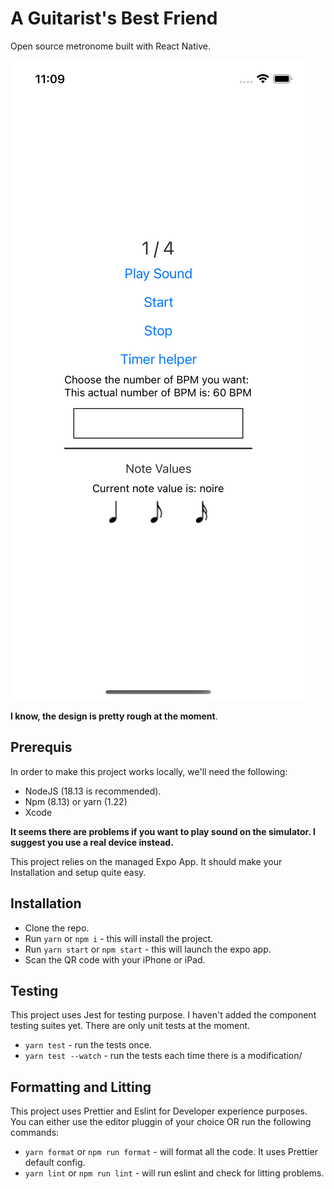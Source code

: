 # A Guitarist's Best Friend

Open source metronome built with React Native.

![Design preview for the a guitarist's best fried App](./assets/README-app-preview.png)

**I know, the design is pretty rough at the moment**.

## Prerequis

In order to make this project works locally, we'll need the following:

- NodeJS (18.13 is recommended).
- Npm (8.13) or yarn (1.22)
- Xcode

**It seems there are problems if you want to play sound on the simulator. I
suggest you use a real device instead.**

This project relies on the managed Expo App. It should make your Installation
and setup quite easy.

## Installation

- Clone the repo.
- Run `yarn` or `npm i` - this will install the project.
- Run `yarn start` or `npm start` - this will launch the expo app.
- Scan the QR code with your iPhone or iPad.

## Testing

This project uses Jest for testing purpose. I haven't added the component
testing suites yet. There are only unit tests at the moment.

- `yarn test` - run the tests once.
- `yarn test --watch` - run the tests each time there is a modification/

## Formatting and Litting

This project uses Prettier and Eslint for Developer experience purposes. You
can either use the editor pluggin of your choice OR run the following commands:

- `yarn format` or `npm run format` - will format all the code. It uses
  Prettier default config.
- `yarn lint` or `npm run lint` - will run eslint and check for litting
  problems. 

